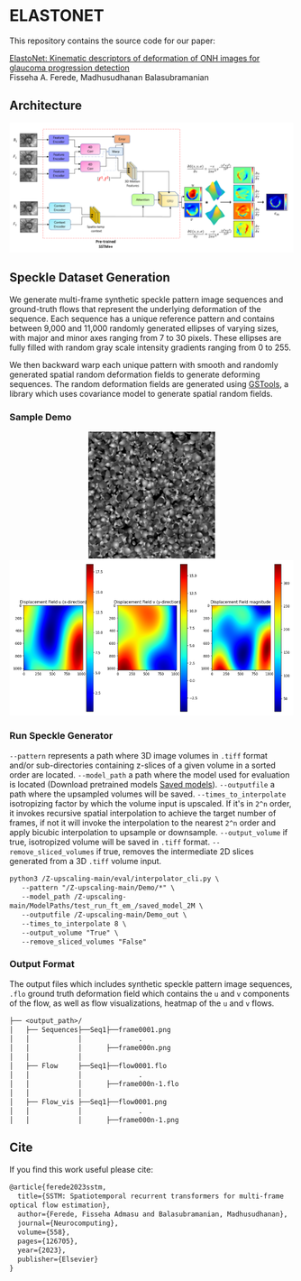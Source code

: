 ﻿# ELASTONET
This repository contains the source code for our paper:

[ElastoNet: Kinematic descriptors of deformation of ONH images for glaucoma progression detection](https://arxiv.org/pdf/2304.14418)<br/>
Fisseha A. Ferede, Madhusudhanan Balasubramanian<br/>

## Architecture

<img src="Elastonet_architecture.png">



## Speckle Dataset Generation

We generate multi-frame synthetic speckle pattern image sequences and ground-truth flows that represent the underlying deformation of the sequence. Each sequence has a unique reference pattern and contains between 9,000 and 11,000 randomly generated ellipses of varying sizes, with major and minor axes ranging from 7 to 30 pixels. These ellipses are fully filled with random gray scale intensity gradients ranging from 0 to 255. 

We then backward warp each unique pattern with smooth and randomly generated spatial random deformation fields to generate deforming sequences. The random deformation fields are generated using [GSTools](https://gmd.copernicus.org/articles/15/3161/2022/), a library which uses
covariance model to generate spatial random fields. 

### Sample Demo

<p align="center">
   <img src="specklegen/sample/sample_seq.gif" width="225" height="225" alt="Demo GIF">
   <img src="specklegen/sample/flow001.png" width="550" height="275" alt="Demo Image">
</p>

### Run Speckle Generator

`--pattern` represents a path where 3D image volumes in `.tiff` format and/or sub-directories containing z-slices of a given volume in a sorted order are located.
`--model_path` a path where the model used for evaluation is located (Download pretrained models [Saved models](https://drive.google.com/drive/folders/1vFvyuP4FdU8A0_Y0iA7CHSvlAFPH6StX?usp=sharing)).
`--outputfile` a path where the upsampled volumes will be saved. 
`--times_to_interpolate` isotropizing factor by which the volume input is upscaled. If it's in `2^n` order, it invokes recursive spatial interpolation to achieve the target number of frames, if not it will invoke the interpolation to the nearest `2^n` order and apply bicubic interpolation to upsample or downsample.
`--output_volume` if true, isotropized volume will be saved in `.tiff` format.
`--remove_sliced_volumes` if true, removes the intermediate 2D slices generated from a 3D `.tiff` volume input.


```Shell
python3 /Z-upscaling-main/eval/interpolator_cli.py \
   --pattern "/Z-upscaling-main/Demo/*" \
   --model_path /Z-upscaling-main/ModelPaths/test_run_ft_em_/saved_model_2M \
   --outputfile /Z-upscaling-main/Demo_out \
   --times_to_interpolate 8 \
   --output_volume "True" \
   --remove_sliced_volumes "False"

```

### Output Format
The output files which includes synthetic speckle pattern image sequences, `.flo` ground truth deformation field which contains the `u` and `v` components of the flow, as well as flow visualizations, heatmap of the `u` and `v` flows.

```
├── <output_path>/
│   ├── Sequences├──Seq1├──frame0001.png
│   │            │              .
│   │            │      ├──frame000n.png     
│   │            │ 
│   ├── Flow     ├──Seq1├──flow0001.flo
│   │            │              .
│   │            │      ├──frame000n-1.flo
│   │            │     
│   ├── Flow_vis ├──Seq1├──flow0001.png
│   │            │              .
│   │            │      ├──frame000n-1.png
```


## Cite

If you find this work useful please cite:
```
@article{ferede2023sstm,
  title={SSTM: Spatiotemporal recurrent transformers for multi-frame optical flow estimation},
  author={Ferede, Fisseha Admasu and Balasubramanian, Madhusudhanan},
  journal={Neurocomputing},
  volume={558},
  pages={126705},
  year={2023},
  publisher={Elsevier}
}
```